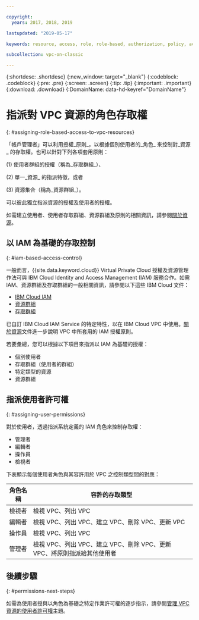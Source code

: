 ```yaml
---

copyright:
  years: 2017, 2018, 2019

lastupdated: "2019-05-17"

keywords: resource, access, role, role-based, authorization, policy, access group, resource group, permission, assign, administrator, operator, editor, viewer, user, control

subcollection: vpc-on-classic

---
```


{:shortdesc: .shortdesc}
{:new_window: target="_blank"}
{:codeblock: .codeblock}
{:pre: .pre}
{:screen: .screen}
{:tip: .tip}
{:important: .important}
{:download: .download}
{:DomainName: data-hd-keyref="DomainName"}

# 指派對 VPC 資源的角色存取權
{: #assigning-role-based-access-to-vpc-resources}

「帳戶管理者」可以利用授權_原則_，以根據個別使用者的_角色_ 來控制對_資源_ 的存取權。也可以針對下列各項套用原則：

(1) 使用者群組的授權（稱為_存取群組_）、

(2) 單一_資源_ 的指派特徵，或者

(3) 資源集合（稱為_資源群組_）。

可以彼此獨立指派資源的授權及使用者的授權。

如需建立使用者、使用者存取群組、資源群組及原則的相關資訊，請參閱[關於資源](/docs/vpc-on-classic?topic=vpc-on-classic-about-vpc-infrastructure-resources)。

## 以 IAM 為基礎的存取控制
{: #iam-based-access-control}

一般而言，{{site.data.keyword.cloud}} Virtual Private Cloud 授權及資源管理作法可與 IBM Cloud Identity and Access Management (IAM) 服務合作。如需 IAM、資源群組及存取群組的一般相關資訊，請參閱以下這些 IBM Cloud 文件：

* [IBM Cloud IAM](/docs/iam?topic=iam-getstarted)
* [資源群組](/docs/overview?topic=overview-whatis-rgs)
* [存取群組](/docs/overview?topic=overview-cloudaccess)

已自訂 IBM Cloud IAM Service 的特定特性，以在 IBM Cloud VPC 中使用。[關於資源](/docs/vpc-on-classic?topic=vpc-on-classic-about-vpc-infrastructure-resources)文件進一步說明 VPC 中所套用的 IAM 授權原則。

若要彙總，您可以根據以下項目來指派以 IAM 為基礎的授權：

* 個別使用者
* 存取群組（使用者的群組）
* 特定類型的資源
* 資源群組

## 指派使用者許可權
{: #assigning-user-permissions}

對於使用者，透過指派系統定義的 IAM 角色來控制存取權：

* 管理者
* 編輯者
* 操作員
* 檢視者

下表顯示每個使用者角色與其容許用於 VPC 之控制類型間的對應：

| 角色名稱 | 容許的存取類型 |
|-----------|-------------------------|
| 檢視者 | 檢視 VPC、列出 VPC |
| 編輯者 | 檢視 VPC、列出 VPC、建立 VPC、刪除 VPC、更新 VPC |
| 操作員 | 檢視 VPC、列出 VPC |
| 管理者 | 檢視 VPC、列出 VPC、建立 VPC、刪除 VPC、更新 VPC、將原則指派給其他使用者 |


## 後續步驟
{: #permissions-next-steps}

如需為使用者授與以角色為基礎之特定作業許可權的逐步指示，請參閱[管理 VPC 資源的使用者許可權](/docs/vpc-on-classic?topic=vpc-on-classic-managing-user-permissions-for-vpc-resources)主題。
